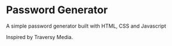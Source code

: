 # Password Generator

A simple password generator built with HTML, CSS and Javascript


Inspired by Traversy Media.
